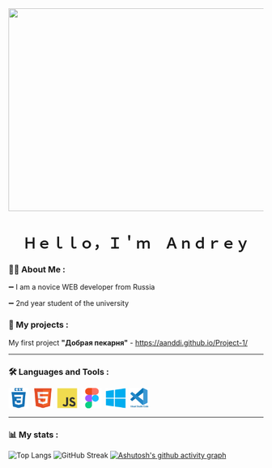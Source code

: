 
<div align="center">
  <img src="https://steamuserimages-a.akamaihd.net/ugc/939459863372582357/D0DCA84EFE97D6F38C0D480B2BBF2EC653543C24/?    imw=512&amp;&amp;ima=fit&amp;impolicy=Letterbox&amp;imcolor=%23000000&amp;letterbox=false" width="900" height="400"/>
</div>

<h1 align="center">Ｈｅｌｌｏ，Ｉ＇ｍ　Ａｎｄｒｅｙ</h1>

### :man_technologist: About Me :
<p>➖ I am a novice WEB developer from Russia</p>
<p>➖ 2nd year student of the university</p>

### 📝 My projects :

My first project <strong>"Добрая пекарня"</strong> - https://aanddi.github.io/Project-1/

<hr>

### :hammer_and_wrench: Languages and Tools :

<div>
  <img src="https://github.com/devicons/devicon/blob/master/icons/css3/css3-plain-wordmark.svg"  title="CSS3" alt="CSS" width="40" height="40"/>&nbsp;
  <img src="https://github.com/devicons/devicon/blob/master/icons/html5/html5-original.svg" title="HTML5" alt="HTML" width="40" height="40"/>&nbsp;
  <img src="https://github.com/devicons/devicon/blob/master/icons/javascript/javascript-original.svg" title="JavaScript" alt="JavaScript" width="40" height="40"/>&nbsp;
   <img src="https://github.com/devicons/devicon/blob/master/icons/figma/figma-original.svg" title="windows 10" alt="windows 10" width="40" height="40"/>&nbsp;
   <img src="https://github.com/devicons/devicon/blob/master/icons/windows8/windows8-original.svg" title="windows 10" alt="windows 10" width="40" height="40"/>&nbsp;
    <img src="https://github.com/devicons/devicon/blob/master/icons/vscode/vscode-original-wordmark.svg" title="windows 10" alt="windows 10" width="40" height="40"/>&nbsp;
</div>
<hr>

### :bar_chart: My stats :

![Top Langs](https://github-readme-stats.vercel.app/api/top-langs/?username=aanddi&theme=vision-friendly-dark)
![GitHub Streak](http://github-readme-streak-stats.herokuapp.com?user=aanddi&theme=dark&background=000000)
[![Ashutosh's github activity graph](https://activity-graph.herokuapp.com/graph?username=aanddi&theme=gotham)](https://github.com/ashutosh00710/github-readme-activity-graph)
